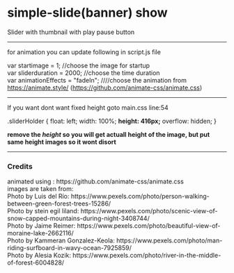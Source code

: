 # simple-slide(banner) show
Slider with thumbnail with play pause button


______________________________________________________________________________________
for animation you can update following in script.js file

var startimage = 1;    //choose the image for startup <br>
var sliderduration = 2000; //choose the time duration <br>
var animationEffects = "fadeIn"; ////choose the animation from https://animate.style/ (https://github.com/animate-css/animate.css) <br>


______________________________________________________________________________________
If you want dont want fixed height goto main.css line:54

.sliderHolder {
    float: left;
    width: 100%;
    <b>height: 416px;</b>
    overflow: hidden;
}

<strong>remove the <i>height</i> so you will get actuall height of the image, but put same height images so it wont disort</strong>
______________________________________________________________________________________
<h3>Credits</h3>
animated using :  https://github.com/animate-css/animate.css

<br>
images are taken from:<br>
Photo by Luis del Río: https://www.pexels.com/photo/person-walking-between-green-forest-trees-15286/<br>
Photo by stein egil liland: https://www.pexels.com/photo/scenic-view-of-snow-capped-mountains-during-night-3408744/<br>
Photo by Jaime Reimer: https://www.pexels.com/photo/beautiful-view-of-moraine-lake-2662116/<br>
Photo by Kammeran Gonzalez-Keola: https://www.pexels.com/photo/man-riding-surfboard-in-wavy-ocean-7925859/<br>
Photo by Alesia  Kozik: https://www.pexels.com/photo/river-in-the-middle-of-forest-6004828/<br>

